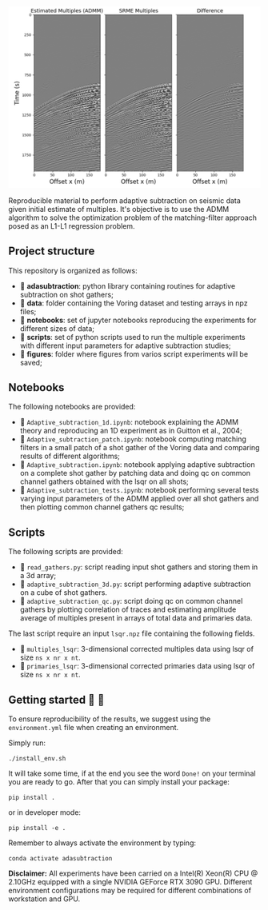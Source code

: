 ![LOGO](https://github.com/DIG-Kaust/Adaptive-subtraction/blob/main/logo.png)

Reproducible material to perform adaptive subtraction on seismic data given initial estimate of multiples. It's objective is to use the ADMM 
algorithm to solve the optimization problem of the matching-filter approach posed as an L1-L1 regression problem.

## Project structure
This repository is organized as follows:

* :open_file_folder: **adasubtraction**: python library containing routines for adaptive subtraction on shot gathers;
* :open_file_folder: **data**: folder containing the Voring dataset and testing arrays in npz files;
* :open_file_folder: **notebooks**: set of jupyter notebooks reproducing the experiments for different sizes of data;
* :open_file_folder: **scripts**: set of python scripts used to run the multiple experiments with different input parameters for adaptive subtraction studies; 
* :open_file_folder: **figures**: folder where figures from varios script experiments will be saved;

## Notebooks
The following notebooks are provided:

- :orange_book: ``Adaptive_subtraction_1d.ipynb``: notebook explaining the ADMM theory and reproducing an 1D experiment 
as in Guitton et al., 2004;
- :orange_book: ``Adaptive_subtraction_patch.ipynb``: notebook computing matching filters in a small patch of a shot gather of the
Voring data and comparing results of different algorithms;
- :orange_book: ``Adaptive_subtraction.ipynb``: notebook applying adaptive subtraction on a complete shot gather by patching data and doing
qc on common channel gathers obtained with the lsqr on all shots;
- :orange_book: ``Adaptive_subtraction_tests.ipynb``: notebook performing several tests varying input parameters of the ADMM applied 
over all shot gathers and then plotting common channel gathers qc results;


## Scripts
The following scripts are provided:

- :orange_book: ``read_gathers.py``: script reading input shot gathers and storing them in a 3d array;
- :orange_book: ``adaptive_subtraction_3d.py``: script performing adaptive subtraction on a cube of shot gathers.
- :orange_book: ``adaptive_subtraction_qc.py``: script doing qc on common channel gathers by plotting correlation of traces and estimating
amplitude average of multiples present in arrays of total data and primaries data.

The last script require an input ``lsqr.npz`` file containing the following fields. 

- :card_index: ``multiples_lsqr``: 3-dimensional corrected multiples data using lsqr of size ``ns x nr x nt``.
- :card_index: ``primaries_lsqr``: 3-dimensional corrected primaries data using lsqr of size ``ns x nr x nt``.


## Getting started :space_invader: :robot:
To ensure reproducibility of the results, we suggest using the `environment.yml` file when creating an environment.

Simply run:
```
./install_env.sh
```
It will take some time, if at the end you see the word `Done!` on your terminal you are ready to go. After that you can simply install your package:
```
pip install .
```
or in developer mode:
```
pip install -e .
```

Remember to always activate the environment by typing:
```
conda activate adasubtraction
```

**Disclaimer:** All experiments have been carried on a Intel(R) Xeon(R) CPU @ 2.10GHz equipped with a single NVIDIA GEForce RTX 3090 GPU. Different environment 
configurations may be required for different combinations of workstation and GPU.
